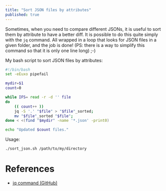 ```yaml
---
title: "Sort JSON files by attributes"
published: true
---
```


Sometimes, when you need to compare different JSONs, it is useful to sort them by attribute to have a better diff. It is possible to do this quite simply with the `jq` command. All wrapped in a loop that looks for JSON files in a given folder, and the job is done! (PS: there is a way to simplify this command so that it is only one line long) ;-)

My bash script to sort JSON files by attributes:

```bash
#!/bin/bash
set -eEuxo pipefail

mydir=$1
count=0

while IFS= read -r -d '' file
do
    (( count++ ))
    jq -S '.' "$file" > "$file"_sorted;
    mv "$file"_sorted "$file";
done < <(find "$mydir" -name '*.json' -print0)

echo "Updated $count files."
```

Usage:

```bash
./sort_json.sh /path/to/my/directory
```

# References

- [jq command (GitHub)](https://stedolan.github.io/jq/)

